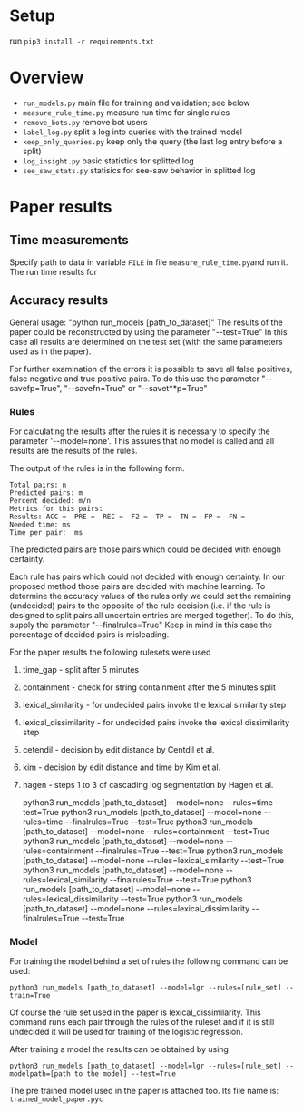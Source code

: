 # Setup

run `pip3 install -r requirements.txt`

# Overview

* `run_models.py` main file for training and validation; see below
* `measure_rule_time.py` measure run time for single rules
* `remove_bots.py` remove bot users
* `label_log.py` split a log into queries with the trained model
* `keep_only_queries.py` keep only the query (the last log entry before a split)
* `log_insight.py` basic statistics for splitted log
* `see_saw_stats.py` statisics for see-saw behavior in splitted log
 

# Paper results

## Time measurements

Specify path to data in variable `FILE` in file `measure_rule_time.py`and run it.
The run time results for 

## Accuracy results
General usage:
"python run_models [path_to_dataset]"
The results of the paper could be reconstructed by using the parameter "--test=True"
In this case all results are determined on the test set (with the same parameters used as in the paper).

For further examination of the errors it is possible to save all false positives, false negative and true positive pairs.
To do this use the parameter "--savefp=True", "--savefn=True" or "--savet**p=True"

### Rules
For calculating the results after the rules it is necessary to specify the parameter '--model=none'. 
This assures that no model is called and all results are the results of the rules.

The output of the rules is in the following form.

    Total pairs: n
    Predicted pairs: m
    Percent decided: m/n
    Metrics for this pairs:
    Results: ACC =  PRE =  REC =  F2 =  TP =  TN =  FP =  FN = 
    Needed time: ms
    Time per pair:  ms

The predicted pairs are those pairs which could be decided with enough certainty.

Each rule has pairs which could not decided with enough certainty. 
In our proposed method those pairs are decided with machine learning. 
To determine the accuracy values of the rules only we could set the remaining (undecided) pairs to the
opposite of the rule decision (i.e. if the rule is designed to split pairs all uncertain entries are merged together). 
To do this, supply the parameter "--finalrules=True"
Keep in mind in this case the percentage of decided pairs is misleading. 

For the paper results the following rulesets were used

1. time_gap - split after 5 minutes
2. containment - check for string containment after the 5 minutes split
3. lexical_similarity - for undecided pairs invoke the lexical similarity step
4. lexical_dissimilarity - for undecided pairs invoke the lexical dissimilarity step 
5. cetendil - decision by edit distance by Centdil et al. 
6. kim - decision by edit distance and time by Kim et al.
7. hagen - steps 1 to 3 of cascading log segmentation by Hagen et al.

    python3 run_models [path_to_dataset] --model=none --rules=time --test=True
    python3 run_models [path_to_dataset] --model=none --rules=time --finalrules=True --test=True
    python3 run_models [path_to_dataset] --model=none --rules=containment --test=True
    python3 run_models [path_to_dataset] --model=none --rules=containment --finalrules=True --test=True
    python3 run_models [path_to_dataset] --model=none --rules=lexical_similarity --test=True
    python3 run_models [path_to_dataset] --model=none --rules=lexical_similarity --finalrules=True --test=True
    python3 run_models [path_to_dataset] --model=none --rules=lexical_dissimilarity --test=True
    python3 run_models [path_to_dataset] --model=none --rules=lexical_dissimilarity --finalrules=True --test=True

### Model

For training the model behind a set of rules the following command can be used:

    python3 run_models [path_to_dataset] --model=lgr --rules=[rule_set] --train=True

Of course the rule set used in the paper is lexical_dissimilarity.
This command runs each pair through the rules of the ruleset and if it is still undecided it will be used for training of the logistic regression.

After training a model the results can be obtained by using 
    
    python3 run_models [path_to_dataset] --model=lgr --rules=[rule_set] --modelpath=[path to the model] --test=True

The pre trained model used in the paper is attached too. Its file name is: `trained_model_paper.pyc`






